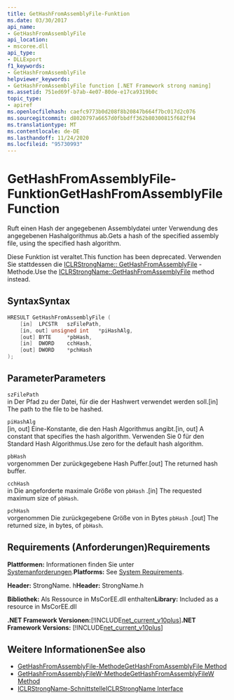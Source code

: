 ```yaml
---
title: GetHashFromAssemblyFile-Funktion
ms.date: 03/30/2017
api_name:
- GetHashFromAssemblyFile
api_location:
- mscoree.dll
api_type:
- DLLExport
f1_keywords:
- GetHashFromAssemblyFile
helpviewer_keywords:
- GetHashFromAssemblyFile function [.NET Framework strong naming]
ms.assetid: 751ed69f-b7ab-4e07-80de-e17ca9319b0c
topic_type:
- apiref
ms.openlocfilehash: caefc9773b0d208f8b20847b664f7bc017d2c076
ms.sourcegitcommit: d8020797a6657d0fbbdff362b80300815f682f94
ms.translationtype: MT
ms.contentlocale: de-DE
ms.lasthandoff: 11/24/2020
ms.locfileid: "95730993"
---
```

# <a name="gethashfromassemblyfile-function"></a><span data-ttu-id="cf05b-102">GetHashFromAssemblyFile-Funktion</span><span class="sxs-lookup"><span data-stu-id="cf05b-102">GetHashFromAssemblyFile Function</span></span>

<span data-ttu-id="cf05b-103">Ruft einen Hash der angegebenen Assemblydatei unter Verwendung des angegebenen Hashalgorithmus ab.</span><span class="sxs-lookup"><span data-stu-id="cf05b-103">Gets a hash of the specified assembly file, using the specified hash algorithm.</span></span>  
  
 <span data-ttu-id="cf05b-104">Diese Funktion ist veraltet.</span><span class="sxs-lookup"><span data-stu-id="cf05b-104">This function has been deprecated.</span></span> <span data-ttu-id="cf05b-105">Verwenden Sie stattdessen die [ICLRStrongName:: GetHashFromAssemblyFile](../hosting/iclrstrongname-gethashfromassemblyfile-method.md) -Methode.</span><span class="sxs-lookup"><span data-stu-id="cf05b-105">Use the [ICLRStrongName::GetHashFromAssemblyFile](../hosting/iclrstrongname-gethashfromassemblyfile-method.md) method instead.</span></span>  
  
## <a name="syntax"></a><span data-ttu-id="cf05b-106">Syntax</span><span class="sxs-lookup"><span data-stu-id="cf05b-106">Syntax</span></span>  
  
```cpp  
HRESULT GetHashFromAssemblyFile (  
    [in]  LPCSTR   szFilePath,  
    [in, out] unsigned int   *piHashAlg,  
    [out] BYTE     *pbHash,  
    [in]  DWORD    cchHash,  
    [out] DWORD    *pchHash  
);  
```  
  
## <a name="parameters"></a><span data-ttu-id="cf05b-107">Parameter</span><span class="sxs-lookup"><span data-stu-id="cf05b-107">Parameters</span></span>  

 `szFilePath`  
 <span data-ttu-id="cf05b-108">in Der Pfad zu der Datei, für die der Hashwert verwendet werden soll.</span><span class="sxs-lookup"><span data-stu-id="cf05b-108">[in] The path to the file to be hashed.</span></span>  
  
 `piHashAlg`  
 <span data-ttu-id="cf05b-109">[in, out] Eine-Konstante, die den Hash Algorithmus angibt.</span><span class="sxs-lookup"><span data-stu-id="cf05b-109">[in, out] A constant that specifies the hash algorithm.</span></span> <span data-ttu-id="cf05b-110">Verwenden Sie 0 für den Standard Hash Algorithmus.</span><span class="sxs-lookup"><span data-stu-id="cf05b-110">Use zero for the default hash algorithm.</span></span>  
  
 `pbHash`  
 <span data-ttu-id="cf05b-111">vorgenommen Der zurückgegebene Hash Puffer.</span><span class="sxs-lookup"><span data-stu-id="cf05b-111">[out] The returned hash buffer.</span></span>  
  
 `cchHash`  
 <span data-ttu-id="cf05b-112">in Die angeforderte maximale Größe von `pbHash` .</span><span class="sxs-lookup"><span data-stu-id="cf05b-112">[in] The requested maximum size of `pbHash`.</span></span>  
  
 `pchHash`  
 <span data-ttu-id="cf05b-113">vorgenommen Die zurückgegebene Größe von in Bytes `pbHash` .</span><span class="sxs-lookup"><span data-stu-id="cf05b-113">[out] The returned size, in bytes, of `pbHash`.</span></span>  
  
## <a name="requirements"></a><span data-ttu-id="cf05b-114">Requirements (Anforderungen)</span><span class="sxs-lookup"><span data-stu-id="cf05b-114">Requirements</span></span>  

 <span data-ttu-id="cf05b-115">**Plattformen:** Informationen finden Sie unter [Systemanforderungen](../../get-started/system-requirements.md).</span><span class="sxs-lookup"><span data-stu-id="cf05b-115">**Platforms:** See [System Requirements](../../get-started/system-requirements.md).</span></span>  
  
 <span data-ttu-id="cf05b-116">**Header:** StrongName. h</span><span class="sxs-lookup"><span data-stu-id="cf05b-116">**Header:** StrongName.h</span></span>  
  
 <span data-ttu-id="cf05b-117">**Bibliothek:** Als Ressource in MsCorEE.dll enthalten</span><span class="sxs-lookup"><span data-stu-id="cf05b-117">**Library:** Included as a resource in MsCorEE.dll</span></span>  
  
 <span data-ttu-id="cf05b-118">**.NET Framework Versionen:**[!INCLUDE[net_current_v10plus](../../../../includes/net-current-v10plus-md.md)]</span><span class="sxs-lookup"><span data-stu-id="cf05b-118">**.NET Framework Versions:** [!INCLUDE[net_current_v10plus](../../../../includes/net-current-v10plus-md.md)]</span></span>  
  
## <a name="see-also"></a><span data-ttu-id="cf05b-119">Weitere Informationen</span><span class="sxs-lookup"><span data-stu-id="cf05b-119">See also</span></span>

- [<span data-ttu-id="cf05b-120">GetHashFromAssemblyFile-Methode</span><span class="sxs-lookup"><span data-stu-id="cf05b-120">GetHashFromAssemblyFile Method</span></span>](../hosting/iclrstrongname-gethashfromassemblyfile-method.md)
- [<span data-ttu-id="cf05b-121">GetHashFromAssemblyFileW-Methode</span><span class="sxs-lookup"><span data-stu-id="cf05b-121">GetHashFromAssemblyFileW Method</span></span>](../hosting/iclrstrongname-gethashfromassemblyfilew-method.md)
- [<span data-ttu-id="cf05b-122">ICLRStrongName-Schnittstelle</span><span class="sxs-lookup"><span data-stu-id="cf05b-122">ICLRStrongName Interface</span></span>](../hosting/iclrstrongname-interface.md)
